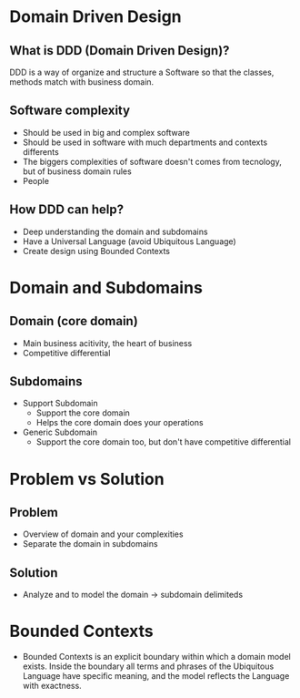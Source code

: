 # Domain Driven Design

## What is DDD (Domain Driven Design)?
DDD is a way of organize and structure a Software so that the classes, methods match with business domain.

## Software complexity
- Should be used in big and complex software
- Should be used in software with much departments and contexts differents
- The biggers complexities of software doesn't comes from tecnology, but of business domain rules
- People

## How DDD can help?
- Deep understanding the domain and subdomains
- Have a Universal Language (avoid Ubiquitous Language)
- Create design using Bounded Contexts

# Domain and Subdomains

## Domain (core domain)
- Main business acitivity, the heart of business
- Competitive differential

## Subdomains
- Support Subdomain
    - Support the core domain
    - Helps the core domain does your operations
- Generic Subdomain
    - Support the core domain too, but don't have competitive differential
 
# Problem vs Solution

## Problem
- Overview of domain and your complexities
- Separate the domain in subdomains

## Solution
- Analyze and to model the domain -> subdomain delimiteds

# Bounded Contexts
- Bounded Contexts is an explicit boundary within which a domain model exists. Inside the boundary all terms and phrases of the Ubiquitous Language have specific meaning, and the model reflects the Language with exactness.
